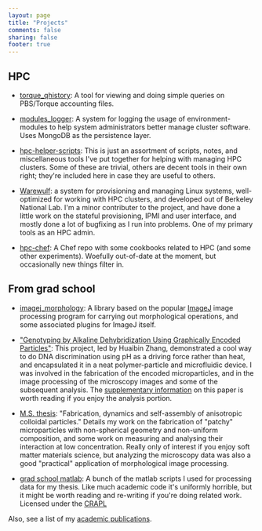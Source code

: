 ```yaml
---
layout: page
title: "Projects"
comments: false
sharing: false
footer: true
---
```


## HPC ##

* [torque_qhistory](http://blog.ajdecon.org/torque_qhistory/): A 
tool for viewing and doing simple queries on PBS/Torque accounting files.

* [modules_logger](http://blog.ajdecon.org/modules_logger/): A system for logging 
the usage of environment-modules to help system administrators better manage 
cluster software. Uses MongoDB as the persistence layer.

* [hpc-helper-scripts](http://blog.ajdecon.org/hpc-helper-scripts/): 
This is just an assortment of scripts, notes, and miscellaneous tools I've put together for helping with managing HPC clusters. Some of these are trivial, others are decent tools in their own right;
they're included here in case they are useful to others.

* [Warewulf](http://warewulf.lbl.gov): a system for provisioning and managing 
Linux systems, well-optimized for working with HPC clusters, and developed
out of Berkeley National Lab. I'm a minor contributer to the project, and have
done a little
work on the stateful provisioning, IPMI and user interface, and mostly done a
lot of bugfixing as I run into problems. One of my primary tools as an HPC admin.

* [hpc-chef](https://github.com/ajdecon/hpc-chef): A Chef repo with some 
cookbooks related to HPC (and some other experiments). Woefully out-of-date
at the moment, but occasionally new things filter in.

## From grad school ##

* [imagej_morphology](https://github.com/ajdecon/imagej_morphology): A library
based on the popular [ImageJ](http://rsb.info.nih.gov/ij/) image processing 
program for carrying out morphological operations, and some associated plugins
for ImageJ itself.

* ["Genotyping by Alkaline Dehybridization Using Graphically Encoded 
Particles"](http://colloids.matse.illinois.edu/articles/zhang_ChemEurJ.pdf): This 
project, led by Huaibin Zhang, demonstrated a cool way to do DNA discrimination
using pH as a driving force rather than heat, and encapsulated it in a neat
polymer-particle and microfluidic device. I was involved in the fabrication
of the encoded microparticles, and in the image processing of the microscopy
images and some of the subsequent analysis. The 
[supplementary information](http://www.ajdecon.org/pubfiles/Zhang-et-al_Supplementary_Information.pdf)
on this paper is worth reading if you enjoy the analysis portion.

* [M.S. thesis](https://github.com/ajdecon/ms_thesis): "Fabrication, dynamics and 
self-assembly of anisotropic colloidal particles." Details my work on the fabrication
of "patchy" microparticles with non-spherical geometry and non-uniform composition, 
and some work on measuring and analysing their interaction at low concentration.
Really only of interest if you enjoy soft matter materials science, but analyzing
the microscopy data was also
a good "practical" application of morphological image processing.

 - [grad school matlab](https://github.com/ajdecon/gradschool_matlab): A bunch
   of the matlab scripts I used for processing data for my thesis. Like much
   academic code it's uniformly horrible, but it might be worth reading and
   re-writing if you're doing related work. Licensed under the
   [CRAPL](http://matt.might.net/articles/crapl/)

Also, see a list of my [academic publications](/pubs).
